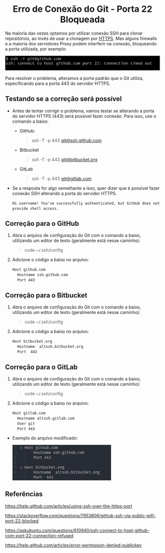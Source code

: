 <h1 align="center">Erro de Conexão do Git - Porta 22 Bloqueada</h1>

Na maioria das vezes optamos por utilizar conexão SSH para clonar repositórios, ao invés de usar a clonagem por [HTTPS](https://help.github.com/articles/caching-your-github-password-in-git/). Mas alguns firewalls e a maioria dos servidores Proxy podem interferir na conexão, bloqueando a porta utilizada, por exemplo:

![](https://github.com/CristianAmbrosi/tutoriais/blob/master/images/error-port22-git.png)

Para resolver o problema, alteramos a porta padrão que o Git utiliza, especificando para a porta 443 do servidor HTTPS.

## Testando se a correção será possível

- Antes de tentar corrigir o problema, vamos testar se alterando a porta do servidor HTTPS (443) será possível fazer conexão. Para isso, use o comando a baixo:

    - GitHub:

        > ssh -T -p 443 git@ssh.github.com

    - Bitbucket

        > ssh -T -p 443 git@bitbucket.org

    - GitLab

        > ssh -T -p 443 git@gitlab.com

- Se a resposta for algo semelhante a isso, quer dizer que é possível fazer conexão SSH alterando a porta do servidor HTTPS.

    `Hi username! You've successfully authenticated, but GitHub does not provide shell access.`

## Correção para o GitHub

1. Abra o arquivo de configuração do Git com o comando a baixo, utilizando um editor de texto (geralmente está nesse caminho):

    > code ~/.ssh/config

2. Adicione o código a baixo no arquivo:

    `Host github.com`</br>
    &nbsp;&nbsp;&nbsp;&nbsp;`Hostname ssh.github.com`</br>
    &nbsp;&nbsp;&nbsp;&nbsp;`Port 443`

## Correção para o Bitbucket

1. Abra o arquivo de configuração do Git com o comando a baixo, utilizando um editor de texto (geralmente está nesse caminho):

    > code ~/.ssh/config

2. Adicione o código a baixo no arquivo:

    `Host bitbucket.org`</br>
    &nbsp;&nbsp;&nbsp;&nbsp;`Hostname  altssh.bitbucket.org`</br>
    &nbsp;&nbsp;&nbsp;&nbsp;`Port  443`

## Correção para o GitLab

1. Abra o arquivo de configuração do Git com o comando a baixo, utilizando um editor de texto (geralmente está nesse caminho):

    > code ~/.ssh/config

2. Adicione o código a baixo no arquivo:

    `Host gitlab.com`</br>
    &nbsp;&nbsp;&nbsp;&nbsp;`Hostname altssh.gitlab.com`</br>
    &nbsp;&nbsp;&nbsp;&nbsp;`User git`</br>
    &nbsp;&nbsp;&nbsp;&nbsp;`Port 443`

- Exemplo do arquivo modificado:

    ![](https://github.com/CristianAmbrosi/tutoriais/blob/master/images/correction-port-22-git.png)

## Referências

<https://help.github.com/articles/using-ssh-over-the-https-port>

<https://stackoverflow.com/questions/7953806/github-ssh-via-public-wifi-port-22-blocked>

<https://askubuntu.com/questions/610940/ssh-connect-to-host-github-com-port-22-connection-refused>

<https://help.github.com/articles/error-permission-denied-publickey>
